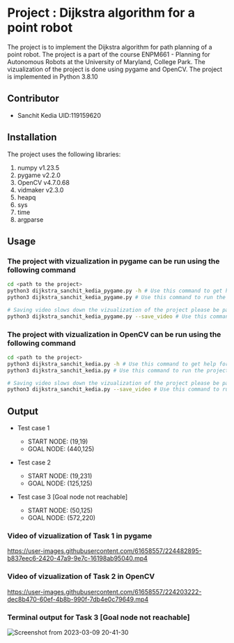 # Project : Dijkstra algorithm for a point robot

The project is to implement the Dijkstra algorithm for path planning of a point robot.
The project is a part of the course ENPM661 - Planning for Autonomous Robots at the University of Maryland, College Park.
The vizualization of the project is done using pygame and OpenCV.
The project is implemented in Python 3.8.10

## Contributor

- Sanchit Kedia  UID:119159620

## Installation

The project uses the following libraries:

1. numpy v1.23.5
2. pygame v2.2.0
3. OpenCV v4.7.0.68
4. vidmaker v2.3.0
5. heapq
6. sys
7. time
8. argparse

## Usage

### The project with vizualization in pygame can be run using the following command

```sh
cd <path to the project>
python3 dijkstra_sanchit_kedia_pygame.py -h # Use this command to get help for the command line arguments
python3 dijkstra_sanchit_kedia_pygame.py # Use this command to run the project with vizualization in pygame wihout saving the video

# Saving video slows down the vizualization of the project please be patient while the video is being saved the program will quit automatically after the video is saved
python3 dijkstra_sanchit_kedia_pygame.py --save_video # Use this command to run the project with vizualization in pygame and save the video
```

### The project with vizualization in OpenCV can be run using the following command

```sh
cd <path to the project>
python3 dijkstra_sanchit_kedia.py -h # Use this command to get help for the command line arguments
python3 dijkstra_sanchit_kedia.py # Use this command to run the project with vizualization in OpenCV

# Saving video slows down the vizualization of the project please be patient while the video is being saved the program will quit automatically after the video is saved
python3 dijkstra_sanchit_kedia.py --save_video # Use this command to run the project with vizualization in OpenCV and save the video
```

## Output

- Test case 1
  - START NODE: (19,19)
  - GOAL NODE: (440,125)

- Test case 2
  - START NODE: (19,231)
  - GOAL NODE: (125,125)

- Test case 3 [Goal node not reachable]
  - START NODE: (50,125)
  - GOAL NODE: (572,220)

### Video of vizualization of Task 1 in pygame

https://user-images.githubusercontent.com/61658557/224482895-b837eec6-2420-47a9-9e7c-16198ab95040.mp4

### Video of vizualization of Task 2 in OpenCV

https://user-images.githubusercontent.com/61658557/224203222-dec8b470-60ef-4b8b-990f-7db4e0c79649.mp4

### Terminal output for Task 3 [Goal node not reachable]

![Screenshot from 2023-03-09 20-41-30](https://user-images.githubusercontent.com/61658557/224203252-86d2d541-46e7-43ce-a85e-462ab17f34e9.png)
